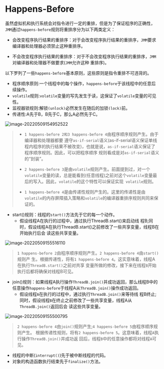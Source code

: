 # Happens-Before

​		虽然虚拟机和执行系统会对指令进行一定的重排，但是为了保证程序的正确性，`JMM`通过`happens-before`规则将重排序分为以下两类定义：

- 会改变程序执行结果的重排序：对于会改变程序执行结果的重排序，`JMM`要求编译器和处理器必须禁止这种重排序。

- 不会改变程序执行结果的重排序：对于不会改变程序执行结果的重排序，`JMM`对编译器和处理器不做要求(`JMM`允许这种 重排序)。

以下罗列了一些`happens-before`基本原则，这些原则是指令重排不可违背的。

-  程序顺序原则:一个线程中的每个操作，`happens-before`于该线程中的任意后续操作。
-  `volatile`规则:`volatile`变量的写先发生于读，这保证了`volatile`变量的可见性。
-  监视器锁规则:解锁`(unlock)`必然发生在随后的加锁`(lock)`前。
-  传递性:A先于B，B先于C，那么A必然先于C。

![image-20220509154952522](https://cdn.jsdelivr.net/gh/zjmJavaByte/images/img/202205091549567.png)

> - `1 happens-before 2和3 happens-before 4`由程序顺序规则产生。由于编译器和处理器都要 遵守`as-if-serial`语义(as-if-serial语义保证单线程内程序的执行结果不被改变)，也就是说，`as-if-serial`语义保证了程序顺序规则。因此，可以把程序顺序 规则看成是对`as-if-serial`语义的“封装”。
>
> - `2 happens-before 3`是由`volatile`规则产生。前面提到过，对一个`volatile`变量的读，总是能看到(任意线程)之前对这个`volatile`变量最后的写入。因此，`volatile`的这个特性可以保证实现` volatile`规则。
> - `1 happens-before 4`是由传递性规则产生的。这里的传递性是由`volatile`的内存屏障插入策略和`volatile`的编译器重排序规则共同来保证的。

-  start()规则：线程的`start()`方法先于它的每一个动作。
   -  假设线程A在执行的过程中，通过执行ThreadB.start()来启动线 程B;同时，假设线程A在执行ThreadB.start()之前修改了一些共享变量，线程B在开始执行后会 读这些共享变量。

![image-20220509155516110](https://cdn.jsdelivr.net/gh/zjmJavaByte/images/img/202205091555138.png)

> ​		`1 happens-before 2`由程序顺序规则产生。`2 happens-before 4`由`start()`规则产 生。根据传递性，将有`1 happens-before 4`。这实意味着，线程A在执行`ThreadB.start()`之前对共享 变量所做的修改，接下来在线程`B`开始执行后都将确保对线程B可见。

-  join()规则：如果线程A执行操作`ThreadB.join()`并成功返回，那么线程B中的任意操作`happens-before`于线程A从`ThreadB.join()`操作成功返回。
   -  假设线程`A`在执行的过程中，通过执行`ThreadB.join()`来等待线 程B终止;同时，假设线程`B`在终止之前修改了一些共享变量，线程A从`ThreadB.join()`返回后会 读这些共享变量。

![image-20220509155500795](https://cdn.jsdelivr.net/gh/zjmJavaByte/images/img/202205091555827.png)

> `2 happens-before 4`由`join()`规则产生;`4 happens-before 5`由程序顺序规则产生。 根据传递性规则，将有`2 happens-before 5`。这意味着，线程`A`执行操作`ThreadB.join()`并成功返 回后，线程`B`中的任意操作都将对线程`A`可见。

-  线程的中断(`interrupt()`)先于被中断线程的代码。
-  对象的构造函数执行结束先于`finalize()`方法。